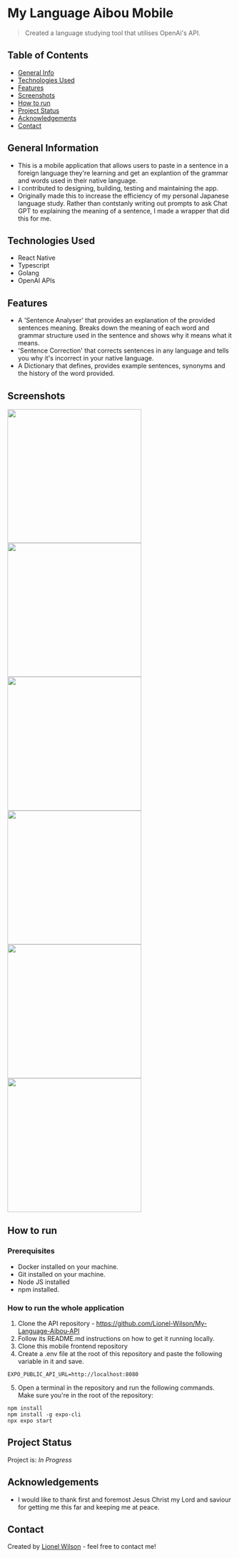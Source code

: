 # My Language Aibou Mobile 
> Created a language studying tool that utilises OpenAi's API.


## Table of Contents
* [General Info](#general-information)
* [Technologies Used](#technologies-used)
* [Features](#features)
* [Screenshots](#screenshots)
* [How to run](#how-to-run)
* [Project Status](#project-status)
* [Acknowledgements](#acknowledgements)
* [Contact](#contact)

## General Information
- This is a mobile application that allows users to paste in a sentence in a foreign language they're learning and get an explantion of the grammar and words used in their native language. 
- I contributed to designing, building, testing and maintaining the app.
- Originally made this to increase the efficiency of my personal Japanese language study. Rather than contstanly writing out prompts to ask Chat GPT to explaining the meaning of a sentence, I made a wrapper that did this for me.

## Technologies Used
- React Native
- Typescript
- Golang
- OpenAI APIs

## Features
- A 'Sentence Analyser' that provides an explanation of the provided sentences meaning. Breaks down the meaning of each word and grammar structure used in the sentence and shows why it means what it means.
- 'Sentence Correction' that corrects sentences in any language and tells you why it's incorrect in your native language.
- A Dictionary that defines, provides example sentences, synonyms and the history of the word provided.


## Screenshots

<img src="https://github.com/user-attachments/assets/fc790cc6-7328-487a-a839-63873366f43b" width="300" />
<img src="https://github.com/user-attachments/assets/6ebb025b-9f7c-410d-bda2-9e187edda730" width="300" />
<img src="https://github.com/user-attachments/assets/a90f9e8d-9fbd-4e97-a926-cfc7a56225d3" width="300" />
<img src="https://github.com/user-attachments/assets/0b738ae6-b6c5-4d58-9b77-908a2dbe2c8f" width="300" />
<img src="https://github.com/user-attachments/assets/7c33a5bd-4354-4747-9abb-cc54915acec0" width="300" />
<img src="https://github.com/user-attachments/assets/6e52f3de-84ac-4d15-a861-c51937b0f27e" width="300" />



## How to run

### Prerequisites

- Docker installed on your machine.
- Git installed on your machine.
- Node JS installed
- npm installed.

### How to run the whole application

1. Clone the API repository - https://github.com/Lionel-Wilson/My-Language-Aibou-API
2. Follow its README.md instructions on how to get it running locally.
3. Clone this mobile frontend repository
4. Create a .env file at the root of this repository and paste the following variable in it and save.
```
EXPO_PUBLIC_API_URL=http://localhost:8080
```
5. Open a terminal in the repository and run the following commands. Make sure you're in the root of the repository:

```
npm install
npm install -g expo-cli  
npx expo start
```

## Project Status
Project is: _In Progress_

## Acknowledgements
- I would like to thank first and foremost Jesus Christ my Lord and saviour for
getting me this far and keeping me at peace.

## Contact
Created by [Lionel Wilson](https://github.com/Lionel-Wilson) - feel free to contact me!

